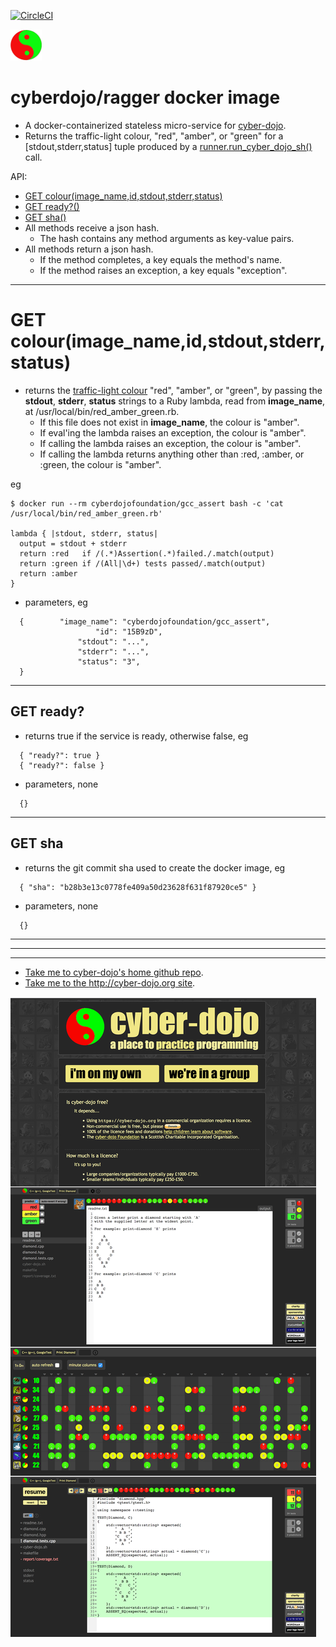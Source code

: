 [![CircleCI](https://circleci.com/gh/cyber-dojo/ragger.svg?style=svg)](https://circleci.com/gh/cyber-dojo/ragger)

<img src="https://raw.githubusercontent.com/cyber-dojo/nginx/master/images/home_page_logo.png"
alt="cyber-dojo yin/yang logo" width="50px" height="50px"/>

# cyberdojo/ragger docker image

- A docker-containerized stateless micro-service for [cyber-dojo](http://cyber-dojo.org).
- Returns the traffic-light colour, "red", "amber", or "green" for a
[stdout,stderr,status] tuple produced by a
[runner.run_cyber_dojo_sh()](https://github.com/cyber-dojo/runner-stateless#post-run_cyber_dojo_shimage_nameidfilesmax_seconds) call.

API:
  * [GET colour(image_name,id,stdout,stderr,status)](#get-colourimage_nameidstdoutstderrstatus)
  * [GET ready?()](#get-ready)
  * [GET sha()](#get-sha)
  * All methods receive a json hash.
    * The hash contains any method arguments as key-value pairs.
  * All methods return a json hash.
    * If the method completes, a key equals the method's name.
    * If the method raises an exception, a key equals "exception".

- - - -

# GET colour(image_name,id,stdout,stderr,status)
- returns the [traffic-light colour](http://blog.cyber-dojo.org/2014/10/cyber-dojo-traffic-lights.html) "red", "amber", or "green", by passing the **stdout**, **stderr**, **status**
strings to a Ruby lambda, read from **image_name**, at /usr/local/bin/red_amber_green.rb.
  * If this file does not exist in **image_name**, the colour is "amber".
  * If eval'ing the lambda raises an exception, the colour is "amber".
  * If calling the lambda raises an exception, the colour is "amber".
  * If calling the lambda returns anything other than :red, :amber, or :green, the colour is "amber".

eg
```
$ docker run --rm cyberdojofoundation/gcc_assert bash -c 'cat /usr/local/bin/red_amber_green.rb'

lambda { |stdout, stderr, status|
  output = stdout + stderr
  return :red   if /(.*)Assertion(.*)failed./.match(output)
  return :green if /(All|\d+) tests passed/.match(output)
  return :amber
}
```

- parameters, eg
```
  {        "image_name": "cyberdojofoundation/gcc_assert",
                   "id": "15B9zD",
               "stdout": "...",
               "stderr": "...",
               "status": "3",
  }
```

- - - -

## GET ready?
- returns true if the service is ready, otherwise false, eg
```
  { "ready?": true }
  { "ready?": false }
```
- parameters, none
```
  {}
```

- - - -

## GET sha
- returns the git commit sha used to create the docker image, eg
```
  { "sha": "b28b3e13c0778fe409a50d23628f631f87920ce5" }
```
- parameters, none
```
  {}
```

- - - -
- - - -

- - - -

* [Take me to cyber-dojo's home github repo](https://github.com/cyber-dojo/cyber-dojo).
* [Take me to the http://cyber-dojo.org site](http://cyber-dojo.org).

![cyber-dojo.org home page](https://github.com/cyber-dojo/cyber-dojo/blob/master/shared/home_page_snapshot.png)
